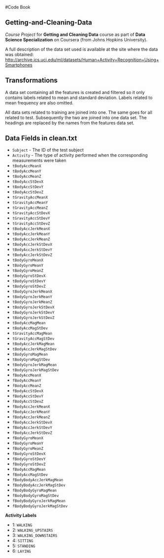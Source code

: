 #Code Book
## Getting-and-Cleaning-Data
_Course Project_ for **Getting and Cleaning Data** course as part of **Data Science Specialization** on Coursera (from Johns Hopkins University).

A full description of the data set used is available at the site where the data was obtained: http://archive.ics.uci.edu/ml/datasets/Human+Activity+Recognition+Using+Smartphones 

## Transformations
A data set containing all the features is created and filtered so it only contains labels related to mean and standard deviation. Labels related to mean frequency are also omitted.

All data sets related to training are joined into one. The same goes for all related to test. Subsequently the two are joined into one data set. The headings are replaced by the names from the features data set.

## Data Fields in clean.txt

* `Subject` - The ID of the test subject
* `Activity` - The type of activity performed when the corresponding measurements were taken
* `tBodyAccMeanX`
* `tBodyAccMeanY`
* `tBodyAccMeanZ`
* `tBodyAccStDevX`
* `tBodyAccStDevY`
* `tBodyAccStDevZ`
* `tGravityAccMeanX`
* `tGravityAccMeanY`
* `tGravityAccMeanZ`
* `tGravityAccStDevX`
* `tGravityAccStDevY`
* `tGravityAccStDevZ`
* `tBodyAccJerkMeanX`
* `tBodyAccJerkMeanY`
* `tBodyAccJerkMeanZ`
* `tBodyAccJerkStDevX`
* `tBodyAccJerkStDevY`
* `tBodyAccJerkStDevZ`
* `tBodyGyroMeanX`
* `tBodyGyroMeanY`
* `tBodyGyroMeanZ`
* `tBodyGyroStDevX`
* `tBodyGyroStDevY`
* `tBodyGyroStDevZ`
* `tBodyGyroJerkMeanX`
* `tBodyGyroJerkMeanY`
* `tBodyGyroJerkMeanZ`
* `tBodyGyroJerkStDevX`
* `tBodyGyroJerkStDevY`
* `tBodyGyroJerkStDevZ`
* `tBodyAccMagMean`
* `tBodyAccMagStDev`
* `tGravityAccMagMean`
* `tGravityAccMagStDev`
* `tBodyAccJerkMagMean`
* `tBodyAccJerkMagStDev`
* `tBodyGyroMagMean`
* `tBodyGyroMagStDev`
* `tBodyGyroJerkMagMean`
* `tBodyGyroJerkMagStDev`
* `fBodyAccMeanX`
* `fBodyAccMeanY`
* `fBodyAccMeanZ`
* `fBodyAccStDevX`
* `fBodyAccStDevY`
* `fBodyAccStDevZ`
* `fBodyAccJerkMeanX`
* `fBodyAccJerkMeanY`
* `fBodyAccJerkMeanZ`
* `fBodyAccJerkStDevX`
* `fBodyAccJerkStDevY`
* `fBodyAccJerkStDevZ`
* `fBodyGyroMeanX`
* `fBodyGyroMeanY`
* `fBodyGyroMeanZ`
* `fBodyGyroStDevX`
* `fBodyGyroStDevY`
* `fBodyGyroStDevZ`
* `fBodyAccMagMean`
* `fBodyAccMagStDev`
* `fBodyBodyAccJerkMagMean`
* `fBodyBodyAccJerkMagStDev`
* `fBodyBodyGyroMagMean`
* `fBodyBodyGyroMagStDev`
* `fBodyBodyGyroJerkMagMean`
* `fBodyBodyGyroJerkMagStDev`

**Activity Labels**
* 1: `WALKING`
* 2: `WALKING_UPSTAIRS`
* 3: `WALKING_DOWNSTAIRS`
* 4: `SITTING`
* 5: `STANDING`
* 6: `LAYING`